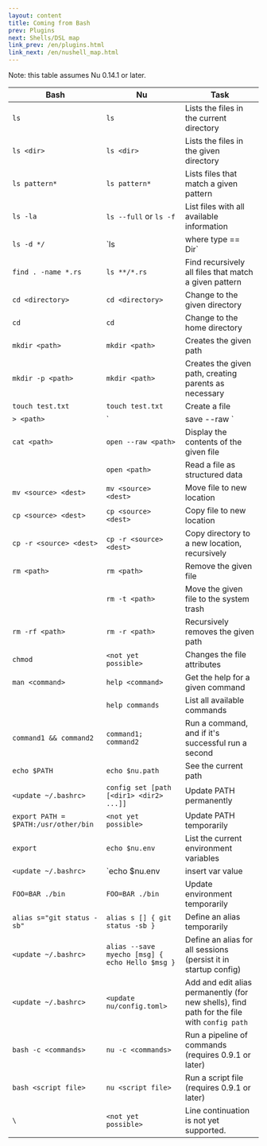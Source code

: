 ```yaml
---
layout: content
title: Coming from Bash
prev: Plugins
next: Shells/DSL map
link_prev: /en/plugins.html
link_next: /en/nushell_map.html
---
```


Note: this table assumes Nu 0.14.1 or later.

| Bash                                                                 | Nu                                                      | Task                                                                                       |
| -------------------------------------------------------------------- | ------------------------------------------------------- | ------------------------------------------------------------------------------------------ |
| `ls`                                                                 | `ls`                                                    | Lists the files in the current directory                                                   |
| `ls <dir>`                                                           | `ls <dir>`                                              | Lists the files in the given directory                                                     |
| `ls pattern*`                                                        | `ls pattern*`                                           | Lists files that match a given pattern                                                     |
| `ls -la`                                                             | `ls --full` or `ls -f`                                  | List files with all available information                                                  |
| `ls -d */`                                                           | `ls | where type == Dir`                                | List directories                                                                           |
| `find . -name *.rs`                                                  | `ls **/*.rs`                                            | Find recursively all files that match a given pattern                                      |
| `cd <directory>`                                                     | `cd <directory>`                                        | Change to the given directory                                                              |
| `cd`                                                                 | `cd`                                                    | Change to the home directory                                                               |
| `mkdir <path>`                                                       | `mkdir <path>`                                          | Creates the given path                                                                     |
| `mkdir -p <path>`                                                    | `mkdir <path>`                                          | Creates the given path, creating parents as necessary                                      |
| `touch test.txt`                                                     | `touch test.txt`                                        | Create a file                                                                              |
| `> <path>`                                                           | `| save --raw <path>`                                   | Save string into a file                                                                    |
| `cat <path>`                                                         | `open --raw <path>`                                     | Display the contents of the given file                                                     |
|                                                                      | `open <path>`                                           | Read a file as structured data                                                             |
| `mv <source> <dest>`                                                 | `mv <source> <dest>`                                    | Move file to new location                                                                  |
| `cp <source> <dest>`                                                 | `cp <source> <dest>`                                    | Copy file to new location                                                                  |
| `cp -r <source> <dest>`                                              | `cp -r <source> <dest>`                                 | Copy directory to a new location, recursively                                              |
| `rm <path>`                                                          | `rm <path>`                                             | Remove the given file                                                                      |
|                                                                      | `rm -t <path>`                                          | Move the given file to the system trash                                                    |
| `rm -rf <path>`                                                      | `rm -r <path>`                                          | Recursively removes the given path                                                         |
| `chmod`                                                              | `<not yet possible>`                                    | Changes the file attributes                                                                |
| `man <command>`                                                      | `help <command>`                                        | Get the help for a given command                                                           |
|                                                                      | `help commands`                                         | List all available commands                                                                |
| `command1 && command2`                                               | `command1; command2`                                    | Run a command, and if it's successful run a second                                         |
| `echo $PATH`                                                         | `echo $nu.path`                                         | See the current path                                                                       |
| `<update ~/.bashrc>`                                                 | `config set [path [<dir1> <dir2> ...]]`                 | Update PATH permanently                                                                    |
| `export PATH = $PATH:/usr/other/bin`                                 | `<not yet possible>`                                    | Update PATH temporarily                                                                    |
| `export`                                                             | `echo $nu.env`                                          | List the current environment variables                                                     |
| `<update ~/.bashrc>`                                                 | `echo $nu.env | insert var value | config set_into env` | Update environment variables permanently                                                   |
| `FOO=BAR ./bin`                                                      | `FOO=BAR ./bin`                                         | Update environment temporarily                                                             |
| `alias s="git status -sb"`                                           | `alias s [] { git status -sb }`                         | Define an alias temporarily                                                                |
| `<update ~/.bashrc>`                                                 | `alias --save myecho [msg] { echo Hello $msg }`         | Define an alias for all sessions (persist it in startup config)                            |
| `<update ~/.bashrc>`                                                 | `<update nu/config.toml>`                               | Add and edit alias permanently (for new shells), find path for the file with `config path` |
| `bash -c <commands>`                                                 | `nu -c <commands>`                                      | Run a pipeline of commands (requires 0.9.1 or later)                                       |
| `bash <script file>`                                                 | `nu <script file>`                                      | Run a script file (requires 0.9.1 or later)                                                |
| `\` | `<not yet possible>` | Line continuation is not yet supported. |
